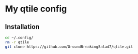 # My qtile config
## Installation
```bash
cd ~/.config/
rm -r qtile
git clone https://github.com/GroundBreakingSalad7/qtile.git
```

